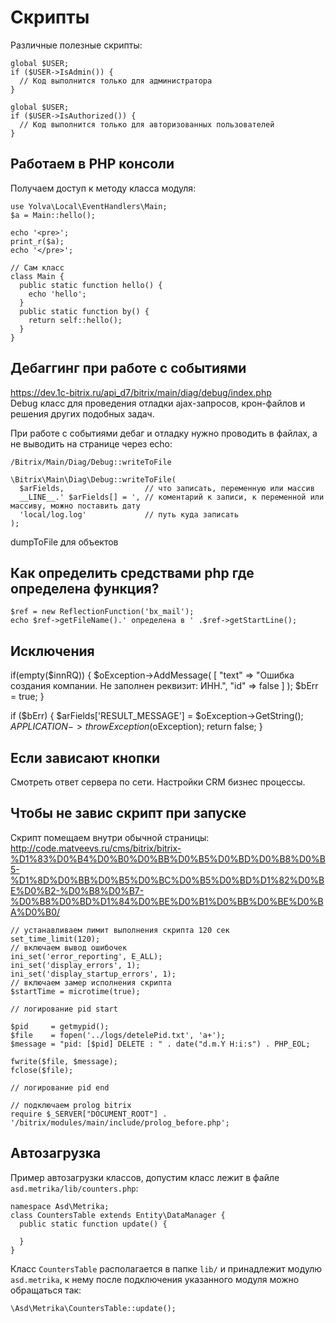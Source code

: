 # Скрипты
Различные полезные скрипты:

    global $USER;
    if ($USER->IsAdmin()) {
      // Код выполнится только для администратора
    }

    global $USER;
    if ($USER->IsAuthorized()) {
      // Код выполнится только для авторизованных пользователей
    }

## Работаем в PHP консоли
Получаем доступ к методу класса модуля:

    use Yolva\Local\EventHandlers\Main;
    $a = Main::hello();

    echo '<pre>';
    print_r($a);
    echo '</pre>';

    // Сам класс
    class Main {
      public static function hello() {
        echo 'hello';
      }
      public static function by() {
        return self::hello();
      }
    }

## Дебаггинг при работе с событиями
https://dev.1c-bitrix.ru/api_d7/bitrix/main/diag/debug/index.php  
Debug класс для проведения отладки ajax-запросов, крон-файлов и решения других подобных задач.

При работе с событиями дебаг и отладку нужно проводить в файлах, а не выводить на странице через echo:

    /Bitrix/Main/Diag/Debug::writeToFile

    \Bitrix\Main\Diag\Debug::writeToFile(
      $arFields,                  // что записать, переменную или массив
      __LINE__.' $arFields[] = ', // коментарий к записи, к переменной или массиву, можно поставить дату
      'local/log.log'             // путь куда записать
    );

dumpToFile для объектов

## Как определить средствами php где определена функция?

    $ref = new ReflectionFunction('bx_mail');
    echo $ref->getFileName().' определена в ' .$ref->getStartLine();

## Исключения

  if(empty($innRQ)) {
    $oException->AddMessage(
      [
        "text" => "Ошибка создания компании. Не заполнен реквизит: ИНН.",
        "id" => false
      ]
    );
    $bErr = true;
  }

  if ($bErr) {
    $arFields['RESULT_MESSAGE'] = $oException->GetString();
    $APPLICATION->throwException($oException);
    return false;
  }

## Если зависают кнопки
Смотреть ответ сервера по сети. Настройки CRM бизнес процессы.

## Чтобы не завис скрипт при запуске
Скрипт помещаем внутри обычной страницы: http://code.matveevs.ru/cms/bitrix/bitrix-%D1%83%D0%B4%D0%B0%D0%BB%D0%B5%D0%BD%D0%B8%D0%B5-%D1%8D%D0%BB%D0%B5%D0%BC%D0%B5%D0%BD%D1%82%D0%BE%D0%B2-%D0%B8%D0%B7-%D0%B8%D0%BD%D1%84%D0%BE%D0%B1%D0%BB%D0%BE%D0%BA%D0%B0/

    // устанавливаем лимит выполнения скрипта 120 сек
    set_time_limit(120);
    // включаем вывод ошибочек
    ini_set('error_reporting', E_ALL);
    ini_set('display_errors', 1);
    ini_set('display_startup_errors', 1);
    // включаем замер исполнения скрипта
    $startTime = microtime(true);
    
    // логирование pid start
    
    $pid     = getmypid();
    $file    = fopen('../logs/detelePid.txt', 'a+');
    $message = "pid: [$pid] DELETE : " . date("d.m.Y H:i:s") . PHP_EOL;
    
    fwrite($file, $message);
    fclose($file);
    
    // логирование pid end
    
    // подключаем prolog bitrix 
    require $_SERVER["DOCUMENT_ROOT"] . '/bitrix/modules/main/include/prolog_before.php';

## Автозагрузка
Пример автозагрузки классов, допустим класс лежит в файле `asd.metrika/lib/counters.php`:

    namespace Asd\Metrika;
    class CountersTable extends Entity\DataManager {
      public static function update() {
      
      }
    }

Класс `CountersTable` располагается в папке `lib/` и принадлежит модулю `asd.metrika`, к нему после подключения указанного модуля можно обращаться так:

    \Asd\Metrika\CountersTable::update();


